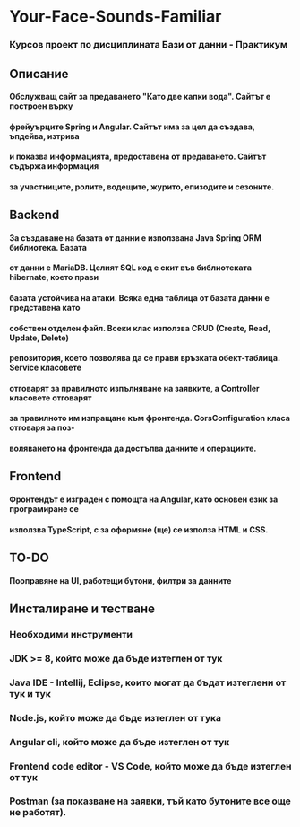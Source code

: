 # Your-Face-Sounds-Familiar
### Курсов проект по дисциплината Бази от данни - Практикум

## Описание
#### Обслужващ сайт за предаването "Като две капки вода". Сайтът е построен върху
#### фрейуърците Spring и Angular. Сайтът има за цел да създава, ъпдейва, изтрива 
#### и показва информацията, предоставена от предаването. Сайтът съдържа информация
#### за участниците, ролите, водещите, журито, епизодите и сезоните.

## Backend
#### За създаване на базата от данни е използвана Java Spring ORM библиотека. Базата 
#### от данни е MariaDB. Целият SQL код е скит във библиотеката hibernate, което прави
#### базата устойчива на атаки. Всяка една таблица от базата данни е представена като 
#### собствен отделен файл. Всеки клас използва CRUD  (Create, Read, Update, Delete)
#### репозитория, което позволява да се прави връзката обект-таблица. Service класовете
#### отговарят за правилното изпълняване на заявките, а Controller класовете отговарят
#### за правилното им изпращане към фронтенда. CorsConfiguration класа отговаря за поз-
#### воляването на фронтенда да достъпва данните и операциите.

## Frontend
#### Фронтендът е изграден с помощта на Angular, като основен език за програмиране се
#### използва TypeScript, с за оформяне (ще) се използа HTML и CSS.


## TO-DO
#### Пооправяне на UI, работещи бутони, филтри за данните

## Инсталиране и тестване
### Необходими инструменти
### JDK >= 8, който може да бъде изтеглен от тук
### Java IDE - Intellij, Eclipse, които могат да бъдат изтеглени от тук и тук
### Node.js, който може да бъде изтеглен от тука
### Angular cli, който може да бъде изтеглен от тук
### Frontend code editor - VS Code, който може да бъде изтеглен от тук
### Postman (за показване на заявки, тъй като бутоните все още не работят).